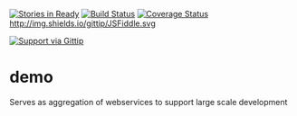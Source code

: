 [![Stories in Ready](https://badge.waffle.io/HaMster21/demo.png?label=ready&title=Ready)](http://waffle.io/HaMster21/demo) [![Build Status](https://travis-ci.org/HaMster21/demo.svg)](https://travis-ci.org/HaMster21/demo) [![Coverage Status](https://coveralls.io/repos/HaMster21/demo/badge.png)](https://coveralls.io/r/HaMster21/demo)
http://img.shields.io/gittip/JSFiddle.svg

[![Support via Gittip](https://rawgithub.com/twolfson/gittip-badge/0.2.0/dist/gittip.png)](https://www.gittip.com/HaMster21/)

demo
====

Serves as aggregation of webservices to support large scale development
